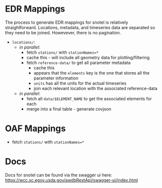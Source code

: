 # EDR Mappings

The process to generate EDR mappings for snotel is relatively straightforward. Locations, metadata, and timeseries data are separated so they need to be joined. Howevever, there is no pagination.

- `locations/`:
  - _in parallel_:
    - fetch `stations/` with `stationNames=*`
    - cache this - will include all geometry data for plotting/filtering
    - fetch `reference-data/` to get all parameter metadata
      - cache this
      - appears that the `elements` key is the one that stores all the parameter information
      - `units` has all the units for the actual timeseries
      - join each relevant location with the associated reference-data
  - _in parallel_:
    - fetch all `data/$ELEMENT_NAME` to get the associated elements for each
    - merge into a final table - generate covjson

# OAF Mappings

- fetch `stations/` with `stationNames=*`

# Docs

Docs for snotel can be found via the swagger ui here: https://wcc.sc.egov.usda.gov/awdbRestApi/swagger-ui/index.html